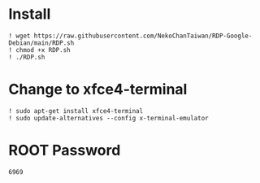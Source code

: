 # Install
```shell
! wget https://raw.githubusercontent.com/NekoChanTaiwan/RDP-Google-Debian/main/RDP.sh
! chmod +x RDP.sh
! ./RDP.sh
```

# Change to xfce4-terminal
```shell
! sudo apt-get install xfce4-terminal
! sudo update-alternatives --config x-terminal-emulator
```

# ROOT Password
```
6969
```